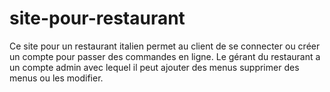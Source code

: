 # site-pour-restaurant

Ce site pour un restaurant italien permet au client de se connecter ou créer un compte pour passer des commandes en ligne. Le gérant du restaurant a un compte admin avec lequel il peut ajouter des menus supprimer des menus ou les modifier.

